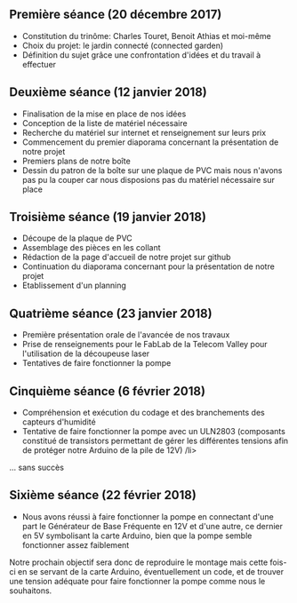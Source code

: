 Première séance (20 décembre 2017)
--
<ul>
<li>Constitution du trinôme: Charles Touret, Benoit Athias et moi-même </li>   
<li>Choix du projet: le jardin connecté (connected garden)   </li>  
<li>Définition du sujet grâce une confrontation d'idées et du travail à effectuer </li>  
</ul>  
  
Deuxième séance (12 janvier 2018)  
--
<ul>   
<li>Finalisation de la mise en place de nos idées   </li>  
<li>Conception de la liste de matériel nécessaire  </li>  
<li>Recherche du matériel sur internet et renseignement sur leurs prix  </li>   
<li>Commencement du premier diaporama concernant la présentation de notre projet  </li>  
<li>Premiers plans de notre boîte </li>  
<li>Dessin du patron de la boîte sur une plaque de PVC mais nous n'avons pas pu la couper car nous disposions pas du matériel nécessaire sur place   </li>  
</ul>  
  
Troisième séance (19 janvier 2018)
--
<ul>
<li> Découpe de la plaque de PVC  </li>  
<li> Assemblage des pièces en les collant  </li>  
<li>Rédaction de la page d'accueil de notre projet sur github  </li>  
<li>Continuation du diaporama concernant pour la présentation de notre projet </li>  
<li>Etablissement d'un planning </li>  
</ul>

Quatrième séance (23 janvier 2018)  
--
<ul>
<li>Première présentation orale de l'avancée de nos travaux</li> 
<li>Prise de renseignements pour le FabLab de la Telecom Valley pour l'utilisation de la découpeuse laser</li> 
<li>Tentatives de faire fonctionner la pompe</li> 
</ul>

Cinquième séance (6 février 2018)
--
<ul>
  <li> Compréhension et exécution du codage et des branchements des capteurs d'humidité </li>
  <li> Tentative de faire fonctionner la pompe avec un ULN2803 (composants constitué de transistors permettant de gérer les différentes tensions afin de protéger notre Arduino de la pile de 12V) /li>
 </ul>
  ... sans succès
 
 Sixième séance (22 février 2018)
 --
 <ul>
  <li> Nous avons réussi à faire fonctionner la pompe en connectant d'une part le Générateur de Base Fréquente en 12V et d'une autre, ce dernier en 5V symbolisant la carte Arduino, bien que la pompe semble fonctionner assez faiblement </li>
  </ul>
Notre prochain objectif sera donc de reproduire le montage mais cette fois-ci en se servant de la carte Arduino, éventuellement un code, et de trouver une tension adéquate pour faire fonctionner la pompe comme nous le souhaitons.
